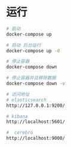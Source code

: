 <!--
 * @Author: cnak47
 * @Date: 2020-03-09 17:38:41
 * @LastEditors: cnak47
 * @LastEditTime: 2020-06-09 15:21:26
 * @Description: 
 -->

# 运行

```bash
# 启动
docker-compose up

# 启动 后台运行
docker-compose up -d

# 停止容器
docker-compose down

# 停止容器并且移除数据
docker-compose down -v

# 访问地址
# elasticsearch
http://127.0.0.1:9200/

# kibana
http://localhost:5601/

#  cerebro
http://localhost:9000/


```
